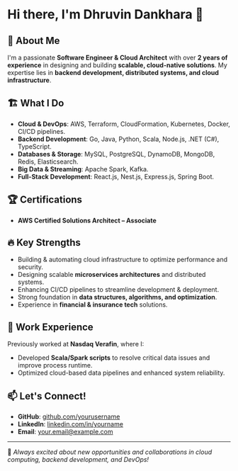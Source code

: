 # Hi there, I'm Dhruvin Dankhara 👋

## 🚀 About Me
I'm a passionate **Software Engineer & Cloud Architect** with over **2 years of experience** in designing and building **scalable, cloud-native solutions**. My expertise lies in **backend development, distributed systems, and cloud infrastructure**.

## 🏗️ What I Do
- **Cloud & DevOps**: AWS, Terraform, CloudFormation, Kubernetes, Docker, CI/CD pipelines.
- **Backend Development**: Go, Java, Python, Scala, Node.js, .NET (C#), TypeScript.
- **Databases & Storage**: MySQL, PostgreSQL, DynamoDB, MongoDB, Redis, Elasticsearch.
- **Big Data & Streaming**: Apache Spark, Kafka.
- **Full-Stack Development**: React.js, Nest.js, Express.js, Spring Boot.

## 🏆 Certifications
- **AWS Certified Solutions Architect – Associate**

## 🔥 Key Strengths
- Building & automating cloud infrastructure to optimize performance and security.
- Designing scalable **microservices architectures** and distributed systems.
- Enhancing CI/CD pipelines to streamline development & deployment.
- Strong foundation in **data structures, algorithms, and optimization**.
- Experience in **financial & insurance tech** solutions.

## 📌 Work Experience
Previously worked at **Nasdaq Verafin**, where I:
- Developed **Scala/Spark scripts** to resolve critical data issues and improve process runtime.
- Optimized cloud-based data pipelines and enhanced system reliability.

## 📫 Let's Connect!
- **GitHub**: [github.com/yourusername](https://github.com/yourusername)
- **LinkedIn**: [linkedin.com/in/yourname](https://linkedin.com/in/yourname)
- **Email**: your.email@example.com

---
🚀 *Always excited about new opportunities and collaborations in cloud computing, backend development, and DevOps!*

